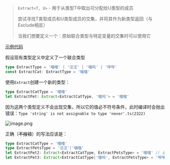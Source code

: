 > `Extract<T, U>` - 用于从类型T中取出可分配给U类型的成员
> 
> 尝试寻找T类型成员和U类型成员的交集，并将其作为新类型返回（与Exclude相反）
> 
> 当我们想要定义一个：原始联合类型与特定变量的交集时可以使用它

[示例代码](https://codesandbox.io/s/tsgong-ju-lei-xing-pc65yr?file=/src/index.tsx)

假设现有类型定义中定义了一个联合类型
```ts
type ExtractType = '喵喵' | '汪汪' | '喵呜' | '咩咩'
const ExtractCat: ExtractType = '喵喵'
```

使用`Extract`创建一个新的类型：
```ts
type ExtractCatType = '喵喵'
let ExtractPet: Extract<ExtractCatType, '喵呜'> = '喵喵'
```
因为这两个类型定义不会出现交集，所以它的值必不符号条件，此时编译时会抛出错误：`Type 'string' is not assignable to type 'never'.ts(2322)`

![image.png](https://s2.loli.net/2023/01/09/QIgN6iXwDfMFJ5q.png)

正确（~~不报错~~）的写法应该是：
```ts
type ExtractCatType = '喵喵'
type ExtractPetsType = '汪汪'|'喵喵'
let ExtractPet2: Extract<ExtractCatType, ExtractPetsType> = '喵喵' // 通过
let ExtractPet3: Extract<ExtractCatType|'喵呜', ExtractPetsType> = '咩咩' // Type '"咩咩"' is not assignable to type '"喵喵"'.ts(2322)
```